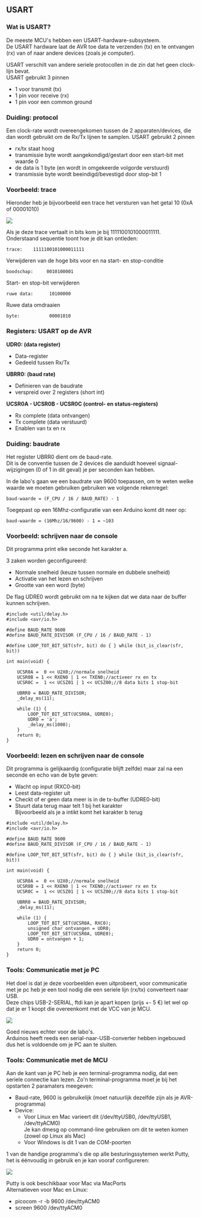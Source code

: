 ## USART

### Wat is USART?

De meeste MCU's hebben een USART-hardware-subsysteem.  
De USART hardware laat de AVR toe data te verzenden (tx) en te ontvangen (rx) van of naar andere devices (zoals je computer).  

USART verschilt van andere seriele protocollen in de zin dat het geen clock-lijn bevat.  
USART gebruikt 3 pinnen

* 1 voor transmit (tx) 
* 1 pin voor receive (rx)
* 1 pin voor een common ground

### Duiding: protocol

Een clock-rate wordt overeengekomen tussen de 2 apparaten/devices, die dan wordt gebruikt om de Rx/Tx lijnen te samplen.
USART gebruikt 2 pinnen 

* rx/tx staat hoog
* transmissie byte wordt aangekondigd/gestart door een start-bit met waarde 0
* de data is 1 byte (en wordt in omgekeerde volgorde verstuurd)
* transmissie byte wordt beeindigd/bevestigd door stop-bit 1

### Voorbeeld: trace

Hieronder heb je bijvoorbeeld een trace het versturen van het getal 10 (0xA of 00001010)

![](../../pictures/avr_usart_trace.png)

Als je deze trace vertaalt in bits kom je bij 1111100101000011111.  
Onderstaand sequentie toont hoe je dit kan ontleden: 

```
trace:    1111100101000011111
```

Verwijderen van de hoge bits voor en na start- en stop-conditie  

```
boodschap:     0010100001
```

Start- en stop-bit verwijderen  

```
ruwe data:      10100000
```

Ruwe data omdraaien  

```
byte:           00001010

```

### Registers: USART op de AVR

**UDR0: (data register)**

* Data-register
* Gedeeld tussen Rx/Tx

**UBRR0: (baud rate)**

* Definieren van de baudrate
* verspreid over 2 registers (short int)

**UCSR0A - UCSR0B - UCSR0C (control- en status-registers)**

* Rx complete (data ontvangen)
* Tx complete (data verstuurd)
* Enablen van tx en rx

### Duiding: baudrate

Het register UBRR0 dient om de baud-rate.  
Dit is de conventie tussen de 2 devices die aanduidt hoeveel signaal-wijzigingen (0 of 1 in dit geval) je per seconden kan hebben.

In de labo's gaan we een baudrate van 9600 toepassen, om te weten welke waarde we moeten gebruiken gebruiken we volgende rekenregel:  
```
baud-waarde = (F_CPU / 16 / BAUD_RATE) - 1
```

Toegepast op een 16Mhz-configuratie van een Arduino komt dit neer op:  
```
baud-waarde = (16Mhz/16/9600) - 1 = ~103
```
    
### Voorbeeld: schrijven naar de console

Dit programma print elke seconde het karakter a.

3 zaken worden geconfigureerd:

* Normale snelheid (keuze tussen normale en dubbele snelheid)
* Activatie van het lezen en schrijven
* Grootte van een word (byte)

De flag UDRE0 wordt gebruikt om na te kijken dat we data naar de buffer kunnen schrijven.

```{.c}
#include <util/delay.h>
#include <avr/io.h>

#define BAUD_RATE 9600
#define BAUD_RATE_DIVISOR (F_CPU / 16 / BAUD_RATE - 1)

#define LOOP_TOT_BIT_SET(sfr, bit) do { } while (bit_is_clear(sfr, bit))

int main(void) {

    UCSR0A =  0 << U2X0;//normale snelheid
    UCSR0B = 1 << RXEN0 | 1 << TXEN0;//activeer rx en tx
    UCSR0C =  1 << UCSZ01 | 1 << UCSZ00;//8 data bits 1 stop-bit

    UBRR0 = BAUD_RATE_DIVISOR;
    _delay_ms(11);

    while (1) {
        LOOP_TOT_BIT_SET(UCSR0A, UDRE0);
        UDR0 = 'a';
        _delay_ms(1000);
    }
    return 0;
}
```

### Voorbeeld: lezen en schrijven naar de console

Dit programma is gelijkaardig (configuratie blijft zelfde) maar zal na een seconde en echo van de byte geven:

* Wacht op input (RXC0-bit)
* Leest data-register uit
* Checkt of er geen data meer is in de tx-buffer (UDRE0-bit)
* Stuurt data terug maar telt 1 bij het karakter  
  Bijvoorbeeld als je a intikt komt het karakter b terug

```{.c}
#include <util/delay.h>
#include <avr/io.h>

#define BAUD_RATE 9600
#define BAUD_RATE_DIVISOR (F_CPU / 16 / BAUD_RATE - 1)

#define LOOP_TOT_BIT_SET(sfr, bit) do { } while (bit_is_clear(sfr, bit))

int main(void) {

    UCSR0A =  0 << U2X0;//normale snelheid
    UCSR0B = 1 << RXEN0 | 1 << TXEN0;//activeer rx en tx
    UCSR0C =  1 << UCSZ01 | 1 << UCSZ00;//8 data bits 1 stop-bit

    UBRR0 = BAUD_RATE_DIVISOR;
    _delay_ms(11);

    while (1) {
        LOOP_TOT_BIT_SET(UCSR0A, RXC0);
        unsigned char ontvangen = UDR0;
        LOOP_TOT_BIT_SET(UCSR0A, UDRE0);
        UDR0 = ontvangen + 1;
    }
    return 0;
}
```

### Tools: Communicatie met je PC

Het doel is dat je deze voorbeelden even uitprobeert, voor communicatie met je pc heb je een tool nodig die een seriele lijn (rx/tx) converteert naar USB.  
Deze chips USB-2-SERIAL, ftdi kan je apart kopen (prijs +- 5 €) let wel op dat je er 1 koopt die overeenkomt met de VCC van je MCU.

![](../../pictures/avr_usart_setup.png)

Goed nieuws echter voor de labo's.  
Arduinos heeft reeds een serial-naar-USB-converter hebben ingebouwd dus het is voldoende om je PC aan te sluiten.

### Tools: Communicatie met de MCU

Aan de kant van je PC heb je een terminal-programma nodig, dat een seriele connectie kan lezen. 
Zo'n terminal-programma moet je bij het opstarten 2 paramaters meegeven:

* Baud-rate, 9600 is gebruikelijk (moet natuurlijk dezelfde zijn als je AVR-programma)
* Device:
     * Voor Linux en Mac varieert dit (/dev/ttyUSB0, /dev/ttyUSB1, /dev/ttyACM0)  
       Je kan dmesg op command-line gebruiken om dit te weten komen (zowel op Linux als Mac)
     * Voor Windows is dit 1 van de COM-poorten

1 van de handige programma's die op alle besturingssytemen werkt Putty, het is éénvoudig in gebruik en je kan vooraf configureren:

![](../../pictures/putty_configuration.png)

Putty is ook beschikbaar voor Mac via MacPorts  
Alternatieven voor Mac en Linux:

* picocom -r -b 9600 /dev/ttyACM0
* screen 9600 /dev/ttyACM0



